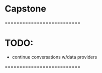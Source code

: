 

# Capstone




==========================

# TODO:
- continue conversations w/data providers

==========================


















